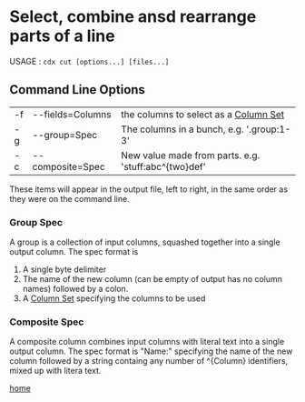 # Select, combine ansd rearrange parts of a line

USAGE : `cdx cut [options...] [files...]`

## Command Line Options


||||
|---|---|---|
|-f|--fields=Columns|the columns to select as a [Column Set](NamedColumns.md)|
|-g|--group=Spec|The columns in a bunch, e.g. '.group:1-3'|
|-c|--composite=Spec|New value made from parts. e.g. 'stuff:abc^{two}def'|

These items will appear in the output file, left to right, in the same order as they were on the command line.

### Group Spec
A group is a collection of input columns, squashed together into a single output column. The spec format is
1. A single byte delimiter
2. The name of the new column (can be empty of output has no column names) followed by a colon.
3. A [Column Set](NamedColumns.md) specifying the columns to be used

### Composite Spec
A composite column combines input columns with literal text into a single output column. The spec format is "Name:" specifying the name of the new column followed by a string containg any number of ^{Column} identifiers, mixed up with litera text.

[home](README.md)
